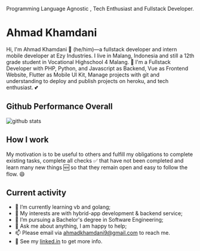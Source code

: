 Programming Language Agnostic , Tech Enthusiast and Fullstack Developer.

# Ahmad Khamdani

Hi, I'm Ahmad Khamdani 👨 (he/him)—a fullstack developer and intern mobile developer at Ezy Industries. I live in Malang, Indonesia and still a 12th grade student in Vocational Highschool 4 Malang. 🙌 I'm a Fullstack Developer with PHP, Python, and Javascript as Backend, Vue as Frontend Website, Flutter as Mobile UI Kit, Manage projects with git and understanding to deploy and publish projects on heroku, and tech enthusiast. 💕

## Github Performance Overall

![github stats](https://github-readme-stats.vercel.app/api?username=rizalord&show_icons=true)

## How I work

My motivation is to be useful to others and fulfill my obligations to complete existing tasks, complete all checks ✅ that have not been completed and learn many new things 🆕 so that they remain open and easy to follow the flow. 😄

## Current activity

- 📖 I’m currently learning vb and golang;
- 🤔 My interests are with hybrid-app development & backend service;
- 💼 I’m pursuing a Bachelor's degree in Software Engineering;
- 💬 Ask me about anything, I am happy to help;
- 📫 Please email via ahmadkhamdani9@gmail.com to reach me.
- 📝 See my <a href="https://www.linkedin.com/in/rizalord/">linked.in</a> to get more info.
